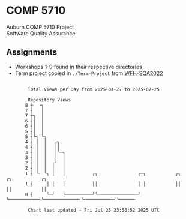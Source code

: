 # COMP 5710
Auburn COMP 5710 Project  
Software Quality Assurance

## Assignments
- Workshops 1-9 found in their respective directories
- Term project copied in `./Term-Project` from [WFH-SQA2022](https://github.com/wumphlett/WFH-SQA2022-AUBURN)

```

        Total Views per Day from 2025-04-27 to 2025-07-25

        Repository Views
       8 ┼  ╭╮
       7 ┤  ││
       7 ┼╮ ││
       6 ┤│ ││
       6 ┤│ ││
       5 ┤│ ││
       5 ┤╰╮│╰╮
       4 ┤ ││ │   ╭╮
       4 ┤ ││ │   ││
       3 ┤ ││ │   │╰─╮
       3 ┤ ││ │   │  │
       2 ┤ ││ │  ╭╯  │
       2 ┤ ││ │  │   │
       1 ┤ ╰╯ ╰╮ │   │          ╭╮               ╭─╮           ╭╮             ╭╮           ╭╮
       1 ┤     │ │   │          ││               │ │           ││             ││           ││
       0 ┤     ╰─╯   ╰──────────╯╰───────────────╯ ╰───────────╯╰─────────────╯╰───────────╯╰──────

        Chart last updated - Fri Jul 25 23:56:52 2025 UTC
        
```
